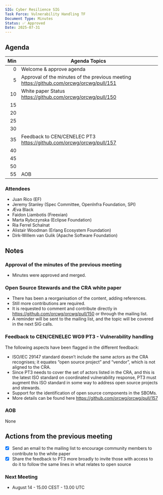 ```yaml
---
SIG: Cyber Resilience SIG
Task Force: Vulnerability Handling TF
Document Type: Minutes
Status: ✅ Approved
Date: 2025-07-31
---
```


##  Agenda

| Min | Agenda Topics | 
| --: | ----- | 
|   0 | Welcome & approve agenda | 
|   5 | Approval of the minutes of the previous meeting  https://github.com/orcwg/orcwg/pull/151|
|  10 | White paper Status https://github.com/orcwg/orcwg/pull/150  |
|  15 |  |
|  20 |   |
|  25 |   |
|  30 |   |
|  35 |  Feedback to CEN/CENELEC PT3 https://github.com/orcwg/orcwg/pull/157 |
|  40 |  | 
|  45 |  |
|  50 |  | 
|  55 | AOB | 

### Attendees
- Juan Rico (EF)
- Jeremy Stanley (Spec Committee, OpenInfra Foundation, SPI)
- Æva Black 
- Faidon Liambotis (Freexian)
- Marta Rybczynska (Eclipse Foundation)
- Ria Ferrel Schalnat
- Alistair Woodman (Erlang Ecosystem Foundation)
- Dirk-Willem van Gulik (Apache Software Foundation)

## Notes
### Approval of the minutes of the previous meeting 
 - Minutes were approved and merged.

### Open Source Stewards and the CRA white paper
 - There has been a reorganisation of the content, adding references.
 - Still more contributions are required.
 - It is requested to comment and contribute directly in  https://github.com/orcwg/orcwg/pull/150 or through the mailing list.
 - A reminder will be sent to the mailing list, and the topic will be covered in the next SIG calls. 

### Feedback to CEN/CENELEC WG9 PT3 - Vulnerability handling
The following aspects have been flagged in the different feedback:
- ISO/IEC 29147 standard doesn’t include the same actors as the CRA recognises; it equates “open source project” and “vendor”, which is not aligned to the CRA.
- Since PT3 needs to cover the set of actors listed in the CRA, and this is the latest ISO standard on coordinated vulnerability response, PT3 must augment this ISO standard in some way to address open source projects and stewards.
- Support for the identification of open source components in the SBOMs.
- More details can be found here https://github.com/orcwg/orcwg/pull/157

### AOB
None

## Actions from the previous meeting
- [x] Send an email to the mailing list to encourage community members to contribute to the white paper
- [x] Share the feedback to PT3 more broadly to invite those with access to do it to follow the same lines in what relates to open source

### Next Meeting
- August 14 - 15.00 CEST - 13.00 UTC
